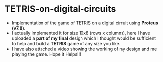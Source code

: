 # TETRIS-on-digital-circuits
* Implementation of the game of TETRIS on a digital circuit using **Proteus (v7.8)**.
* I actually implemented it for size 10x8 (rows x columns), here I have uploaded a **part of my final** design which I thought would be sufficient to help and build a **TETRIS** game of any size you like.
* I have also attached a video showing the working of my design and me playing the game. Hope it Helps!!!
